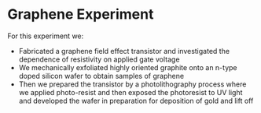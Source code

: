 # Graphene Experiment
For this experiment we:
  - Fabricated a graphene field effect transistor and investigated the dependence of resistivity on applied gate voltage 
  - We mechanically exfoliated highly oriented graphite onto an n-type doped silicon wafer to obtain samples of graphene 
  - Then we prepared the transistor by a photolithography process where we applied photo-resist and then exposed the photoresist to UV light and developed the wafer in preparation for deposition of gold and lift off 

